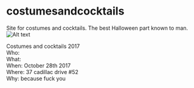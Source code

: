 # costumesandcocktails
Site for costumes and cocktails. The best Halloween part known to man.
![Alt text](https://static1.squarespace.com/static/518b1a48e4b0826a8ac7fdd2/53950debe4b07bdfecaecabf/5456b605e4b020594a1efa15/1414969696234/?format=1500w)

Costumes and cocktails 2017<br/>
Who: <br/>
What: <br/>
When: October 28th 2017 <br/>
Where: 37 cadillac drive #52  <br/>
Why: because fuck you  <br/> 
